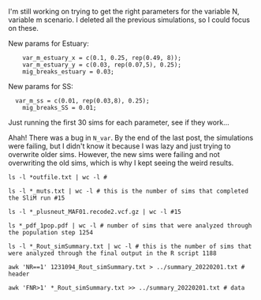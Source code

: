 
I'm still working on trying to get the right parameters for the variable N, variable m scenario.
I deleted all the previous simulations, so I could focus on these.

New params for Estuary:
```
	var_m_estuary_x = c(0.1, 0.25, rep(0.49, 8));
	var_m_estuary_y = c(0.03, rep(0.07,5), 0.25);
	mig_breaks_estuary = 0.03;
```

New params for SS:
```
  var_m_ss = c(0.01, rep(0.03,8), 0.25);
	mig_breaks_SS = 0.01;
```

Just running the first 30 sims for each parameter, see if they work...

Ahah! There was a bug in `N_var`. By the end of the last post, the simulations were failing, but I didn't know it because I was lazy and just trying to overwrite 
older sims. However, the new sims were failing and not overwriting the old sims, which is why I kept seeing the weird results.

```
ls -l *outfile.txt | wc -l #

ls -l *_muts.txt | wc -l # this is the number of sims that completed the SliM run #15

ls -l *_plusneut_MAF01.recode2.vcf.gz | wc -l #15

ls *_pdf_1pop.pdf | wc -l # number of sims that were analyzed through the population step 1254

ls -l *_Rout_simSummary.txt | wc -l # this is the number of sims that were analyzed through the final output in the R script 1188

awk 'NR==1' 1231094_Rout_simSummary.txt > ../summary_20220201.txt # header

awk 'FNR>1' *_Rout_simSummary.txt >> ../summary_20220201.txt # data
```
